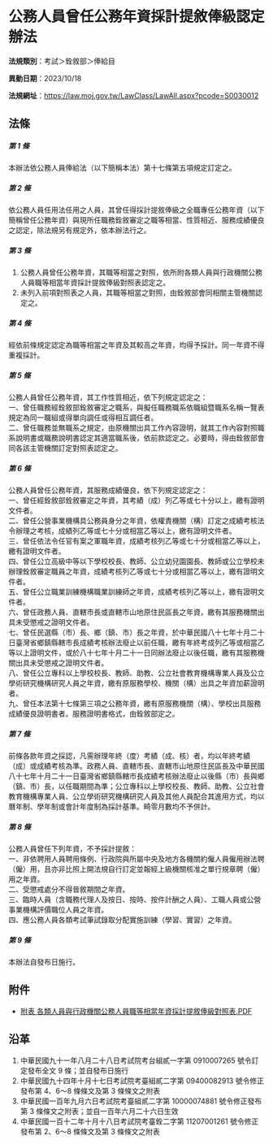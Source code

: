# 公務人員曾任公務年資採計提敘俸級認定辦法




**法規類別**：考試＞銓敘部＞俸給目       

**異動日期**：2023/10/18  

**法規網址**：https://law.moj.gov.tw/LawClass/LawAll.aspx?pcode=S0030012



## 法條
##### 第 1 條
本辦法依公務人員俸給法（以下簡稱本法）第十七條第五項規定訂定之。

##### 第 2 條
依公務人員任用法任用之人員，其曾任得採計提敘俸級之全職專任公務年資（以下簡稱曾任公務年資）與現所任職務銓敘審定之職等相當、性質相近、服務成績優良之認定，除法規另有規定外，依本辦法行之。

##### 第 3 條
1. 公務人員曾任公務年資，其職等相當之對照，依所附各類人員與行政機關公務人員職等相當年資採計提敘俸級對照表認定之。
1. 未列入前項對照表之人員，其職等相當之對照，由銓敘部會同相關主管機關認定之。

##### 第 4 條
經依前條規定認定為職等相當之年資及其較高之年資，均得予採計。同一年資不得重複採計。

##### 第 5 條
公務人員曾任公務年資，其工作性質相近，依下列規定認定之：  
一、曾任職務經銓敘部銓敘審定之職系，與擬任職務職系依職組暨職系名稱一覽表規定為同一職組或得單向調任或得相互調任者。  
二、曾任職務並無職系之規定，由原機關出具工作內容證明，就其工作內容對照職系說明書或職務說明書認定其適當職系後，依前款認定之。必要時，得由銓敘部會同各該主管機關訂定對照表認定之。

##### 第 6 條
公務人員曾任公務年資，其服務成績優良，依下列規定認定之：  
一、曾任經銓敘部銓敘審定之年資，其考績（成）列乙等或七十分以上，繳有證明文件者。  
二、曾任公營事業機構具公務員身分之年資，依權責機關（構）訂定之成績考核法令辦理之考核，成績列乙等或七十分或相當乙等以上，繳有證明文件者。  
三、曾任依法令任官有案之軍職年資，成績考核列乙等或七十分或相當乙等以上，繳有證明文件者。  
四、曾任公立高級中等以下學校校長、教師、公立幼兒園園長、教師或公立學校未辦理銓敘審定職員之年資，成績考核列乙等或七十分或相當乙等以上，繳有證明文件者。  
五、曾任公立職業訓練機構職業訓練師之年資，成績考核列乙等以上，繳有證明文件者。  
六、曾任政務人員、直轄市長或直轄市山地原住民區長之年資，繳有其服務機關出具未受懲戒之證明文件者。  
七、曾任民選縣（市）長、鄉（鎮、市）長之年資，於中華民國八十七年十月二十日臺灣省鄉鎮縣轄市長成績考核辦法廢止以前任職，繳有年終考成列乙等或相當乙等以上證明文件，或於八十七年十月二十一日同辦法廢止以後任職，繳有其服務機關出具未受懲戒之證明文件者。  
八、曾任公立專科以上學校校長、教師、助教、公立社會教育機構專業人員及公立學術研究機構研究人員之年資，繳有原服務學校、機關（構）出具之年資加薪證明者。  
九、曾任本法第十七條第三項之公務年資，繳有原服務機關（構）、學校出具服務成績優良證明書者。服務證明書格式，由銓敘部定之。

##### 第 7 條
前條各款年資之採認，凡需辦理年終（度）考績（成、核）者，均以年終考績（成）或成績考核為準。政務人員、直轄市長、直轄市山地原住民區長及中華民國八十七年十月二十一日臺灣省鄉鎮縣轄市長成績考核辦法廢止以後縣（市）長與鄉（鎮、市）長，以任職期間為準；公立專科以上學校校長、教師、助教、公立社會教育機構專業人員、公立學術研究機構研究人員及其他人員配合其進用方式，均以曆年制、學年制或會計年度制為採計基準。畸零月數均不予併計。

##### 第 8 條
公務人員曾任下列年資，不予採計提敘：  
一、非依聘用人員聘用條例、行政院與所屬中央及地方各機關約僱人員僱用辦法聘（僱）用，且亦非比照上開法規自行訂定並報經上級機關核准之單行規章聘（僱）用之年資。  
二、受懲戒處分不得晉敘期間之年資。  
三、臨時人員（含職務代理人及按日、按時、按件計酬之人員）、工職人員或公營事業機構評價職位人員之年資。  
四、應公務人員各類考試筆試錄取分配實施訓練（學習、實習）之年資。

##### 第 9 條
本辦法自發布日施行。
## 附件
* [附表  各類人員與行政機關公務人員職等相當年資採計提敘俸級對照表.PDF](https://law.moj.gov.tw/LawClass/LawGetFile.ashx?FileId=0000352325)
## 沿革
1. 中華民國九十一年八月二十八日考試院考台組貳一字第 0910007265 號令訂定發布全文 9  條；並自發布日施行
1. 中華民國九十四年十月十七日考試院考臺組貳二字第 09400082913  號令修正發布第 4、6～8  條條文及第 3  條條文之附表
1. 中華民國一百年九月六日考試院考臺組貳二字第 10000074881  號令修正發布第 3  條條文之附表；並自一百年六月二十六日生效
1. 中華民國一百十二年十月十八日考試院考臺銓二字第 11207001261  號令修正發布第 2、6～8  條條文及第 3  條條文之附表
